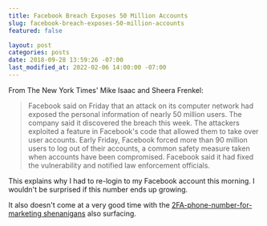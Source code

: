 ```yaml
---
title: Facebook Breach Exposes 50 Million Accounts
slug: facebook-breach-exposes-50-million-accounts
featured: false

layout: post
categories: posts
date: 2018-09-28 13:59:26 -07:00
last_modified_at: 2022-02-06 14:00:00 -07:00
---
```


From The New York Times' Mike Isaac and Sheera Frenkel:

>  Facebook said on Friday that an attack on its computer network had exposed the personal information of nearly 50 million users.
> The company said it discovered the breach this week. The attackers exploited a feature in Facebook's code that allowed them to take over user accounts. Early Friday, Facebook forced more than 90 million users to log out of their accounts, a common safety measure taken when accounts have been compromised.
> Facebook said it had fixed the vulnerability and notified law enforcement officials.

This explains why I had to re-login to my Facebook account this morning. I wouldn't be surprised if this number ends up growing.

It also doesn't come at a very good time with the [2FA-phone-number-for-marketing shenanigans](/gizmodo-facebook-is-giving-advertisers-access-to-your-shadow-contact-information/) also surfacing.

